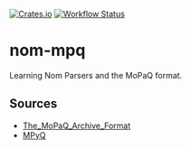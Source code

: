 [![Crates.io](https://img.shields.io/crates/v/nom-mpq.svg)](https://crates.io/crates/nom-mpq)
[![Workflow Status](https://github.com/sebosp/nom-mpq/workflows/Rust/badge.svg)](https://github.com/sebosp/nom-mpq/actions?query=workflow%3A%22Rust%22)

# nom-mpq

Learning Nom Parsers and the MoPaQ format.

## Sources
- [The_MoPaQ_Archive_Format](https://web.archive.org/web/20120222093346/http://wiki.devklog.net/index.php?title=The_MoPaQ_Archive_Format)
- [MPyQ](https://github.com/arkx/mpyq/)
